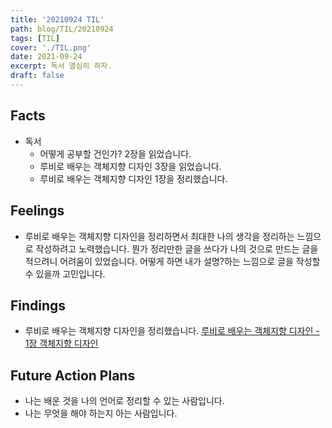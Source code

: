 ```yaml
---
title: '20210924 TIL'
path: blog/TIL/20210924
tags: [TIL]
cover: './TIL.png'
date: 2021-09-24
excerpt: 독서 열심히 하자.
draft: false
---
```


## Facts

- 독서
  - 어떻게 공부할 건인가? 2장을 읽었습니다.
  - 루비로 배우는 객체지향 디자인 3장을 읽었습니다.
  - 루비로 배우는 객체지향 디자인 1장을 정리했습니다.

## Feelings

- 루비로 배우는 객체지향 디자인을 정리하면서 최대한 나의 생각을 정리하는 느낌으로 작성하려고 노력했습니다. 뭔가 정리만한 글을 쓰다가 나의 것으로 만드는 글을 적으려니 어려움이 있었습니다. 어떻게 하면 내가 설명?하는 느낌으로 글을 작성할 수 있을까 고민입니다.

## Findings

- 루비로 배우는 객체지향 디자인을 정리했습니다.
  [루비로 배우는 객체지향 디자인 - 1장 객체지향 디자인](https://hyejineee.github.io/blog/Reading/practical-oo-design-in-ruby1)

## Future Action Plans

- 나는 배운 것을 나의 언어로 정리할 수 있는 사람입니다.
- 나는 무엇을 해야 하는지 아는 사람입니다.
